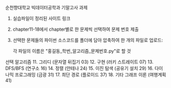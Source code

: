 순천향대학교 빅데이터공학과 기말고사 과제

1. 실습파일이 정리된 사이트 링크

2. chapter11-18에서 chapter별로 한 문제씩 선택하여 문제 번호 제출

3. 선택한 문제들의 파이썬 소스코드를 폴더에 담아 압축하여 한 개의 파일로 업로드:

    각 파일의 이름은 "홍길동_학번_알고리즘_문제번호.py"로 할 것

선택 알고리즘
11. 그리디 (문자열 뒤집기 03)
12. 구현 (러키 스트레이트 07)
13. DFS/BFS (연구소 16)
14. 정렬 (안테나 24)
15. 이진 탐색 (공유기 설치 29)
16. 다이나믹 프로그래밍 (금광 31)
17. 최단 경로 (플로이드 37)
18. 기타 그래프 이론 (여행계획 41)

